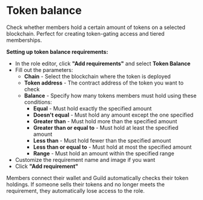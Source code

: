 # Token balance

Check whether members hold a certain amount of tokens on a selected blockchain. Perfect for creating token-gating access and tiered memberships.



**Setting up token balance requirements:**

* In the role editor, click **"Add requirements"** and select **Token Balance**
* Fill out the parameters:
  * **Chain** - Select the blockchain where the token is deployed
  * **Token address** - The contract address of the token you want to check
  * **Balance** - Specify how many tokens members must hold using these conditions:
    * **Equal** - Must hold exactly the specified amount
    * **Doesn't equal** - Must hold any amount except the one specified
    * **Greater than** - Must hold more than the specified amount
    * **Greater than or equal to** - Must hold at least the specified amount
    * **Less than** - Must hold fewer than the specified amount
    * **Less than or equal to** - Must hold at most the specified amount
    * **Range** - Must hold an amount within the specified range
* Customize the requirement name and image if you want
* Click **"Add requirement"**

Members connect their wallet and Guild automatically checks their token holdings. If someone sells their tokens and no longer meets the requirement, they automatically lose access to the role.
